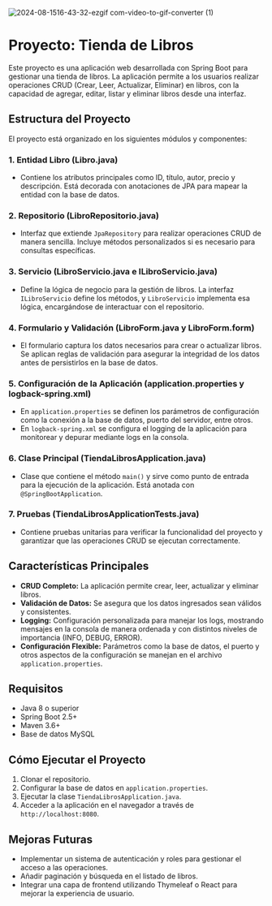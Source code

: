 ![2024-08-1516-43-32-ezgif com-video-to-gif-converter (1)](https://github.com/user-attachments/assets/4c69f140-aff8-4810-a0c2-888a499ca51a)

# Proyecto: Tienda de Libros

Este proyecto es una aplicación web desarrollada con Spring Boot para gestionar una tienda de libros. La aplicación permite a los usuarios realizar operaciones CRUD (Crear, Leer, Actualizar, Eliminar) en libros, con la capacidad de agregar, editar, listar y eliminar libros desde una interfaz.

## Estructura del Proyecto

El proyecto está organizado en los siguientes módulos y componentes:

### 1. **Entidad Libro (Libro.java)**
- Contiene los atributos principales como ID, título, autor, precio y descripción. Está decorada con anotaciones de JPA para mapear la entidad con la base de datos.

### 2. **Repositorio (LibroRepositorio.java)**
- Interfaz que extiende `JpaRepository` para realizar operaciones CRUD de manera sencilla. Incluye métodos personalizados si es necesario para consultas específicas.

### 3. **Servicio (LibroServicio.java e ILibroServicio.java)**
- Define la lógica de negocio para la gestión de libros. La interfaz `ILibroServicio` define los métodos, y `LibroServicio` implementa esa lógica, encargándose de interactuar con el repositorio.

### 4. **Formulario y Validación (LibroForm.java y LibroForm.form)**
- El formulario captura los datos necesarios para crear o actualizar libros. Se aplican reglas de validación para asegurar la integridad de los datos antes de persistirlos en la base de datos.

### 5. **Configuración de la Aplicación (application.properties y logback-spring.xml)**
- En `application.properties` se definen los parámetros de configuración como la conexión a la base de datos, puerto del servidor, entre otros.
- En `logback-spring.xml` se configura el logging de la aplicación para monitorear y depurar mediante logs en la consola.

### 6. **Clase Principal (TiendaLibrosApplication.java)**
- Clase que contiene el método `main()` y sirve como punto de entrada para la ejecución de la aplicación. Está anotada con `@SpringBootApplication`.

### 7. **Pruebas (TiendaLibrosApplicationTests.java)**
- Contiene pruebas unitarias para verificar la funcionalidad del proyecto y garantizar que las operaciones CRUD se ejecutan correctamente.

## Características Principales

- **CRUD Completo:** La aplicación permite crear, leer, actualizar y eliminar libros.
- **Validación de Datos:** Se asegura que los datos ingresados sean válidos y consistentes.
- **Logging:** Configuración personalizada para manejar los logs, mostrando mensajes en la consola de manera ordenada y con distintos niveles de importancia (INFO, DEBUG, ERROR).
- **Configuración Flexible:** Parámetros como la base de datos, el puerto y otros aspectos de la configuración se manejan en el archivo `application.properties`.

## Requisitos

- Java 8 o superior
- Spring Boot 2.5+
- Maven 3.6+
- Base de datos MySQL

## Cómo Ejecutar el Proyecto

1. Clonar el repositorio.
2. Configurar la base de datos en `application.properties`.
3. Ejecutar la clase `TiendaLibrosApplication.java`.
4. Acceder a la aplicación en el navegador a través de `http://localhost:8080`.

## Mejoras Futuras

- Implementar un sistema de autenticación y roles para gestionar el acceso a las operaciones.
- Añadir paginación y búsqueda en el listado de libros.
- Integrar una capa de frontend utilizando Thymeleaf o React para mejorar la experiencia de usuario.
